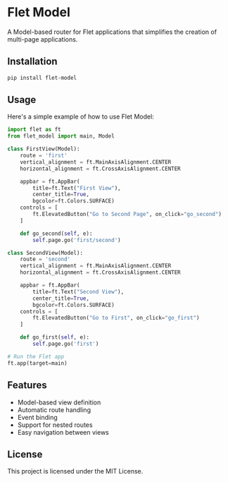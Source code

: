 # Flet Model

A Model-based router for Flet applications that simplifies the creation of multi-page applications.

## Installation

```bash
pip install flet-model
```

## Usage

Here's a simple example of how to use Flet Model:

```python
import flet as ft
from flet_model import main, Model

class FirstView(Model):
    route = 'first'
    vertical_alignment = ft.MainAxisAlignment.CENTER
    horizontal_alignment = ft.CrossAxisAlignment.CENTER

    appbar = ft.AppBar(
        title=ft.Text("First View"),
        center_title=True,
        bgcolor=ft.Colors.SURFACE)
    controls = [
        ft.ElevatedButton("Go to Second Page", on_click="go_second")
    ]

    def go_second(self, e):
        self.page.go('first/second')

class SecondView(Model):
    route = 'second'
    vertical_alignment = ft.MainAxisAlignment.CENTER
    horizontal_alignment = ft.CrossAxisAlignment.CENTER

    appbar = ft.AppBar(
        title=ft.Text("Second View"),
        center_title=True,
        bgcolor=ft.Colors.SURFACE)
    controls = [
        ft.ElevatedButton("Go to First", on_click="go_first")
    ]

    def go_first(self, e):
        self.page.go('first')

# Run the Flet app
ft.app(target=main)
```

## Features

- Model-based view definition
- Automatic route handling
- Event binding
- Support for nested routes
- Easy navigation between views

## License

This project is licensed under the MIT License.